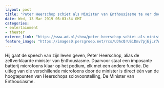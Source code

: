 ```yaml
---
layout: post
title: "Peter Heerschop schiet als Minister van Enthousiasme te ver door op eigen terrein"
date: Wed, 13 Mar 2019 05:03:34 GMT
categories: 
- entertainment 
- theater 
externe_link: "https://www.ad.nl/show/peter-heerschop-schiet-als-minister-van-enthousiasme-te-ver-door-op-eigen-terrein~a842b725/"
feature_image: "https://images0.persgroep.net/rcs/UJhcQrUSiDmv7pjEjLr7A-gaAt4/diocontent/143196004/_fitwidth/400/?appId=21791a8992982cd8da851550a453bd7f&quality=0.7"
---
```


Hij gaat de speech van zijn leven geven, Peter Heerschop, alias de zelfverklaarde minister van Enthousiasme. Daarvoor staat een imposante batterij microfoons klaar op het podium, elk met een andere functie. De uitleg van die verschillende microfoons door de minister is direct één van de hoogtepunten van Heerschops solovoorstelling, De Minister van Enthousiasme.
